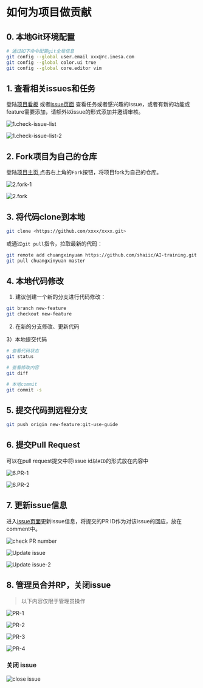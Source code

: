 # 如何为项目做贡献

## 0. 本地Git环境配置

```bash
# 通过如下命令配置git全局信息
git config --global user.email xxx@rc.inesa.com
git config --global color.ui true
git config --global core.editor vim
```



## 1. 查看相关issues和任务

登陆[项目看板](<https://github.com/shaiic/AI-training/projects/1>) 或者[issue页面](<https://github.com/shaiic/AI-training/issues>) 查看任务或者感兴趣的issue，或者有新的功能或feature需要添加，请额外以issue的形式添加并邀请审核。

![1.check-issue-list](images/1.check-issue-list.png)

![1.check-issue-list-2](images/1.check-issue-list-2.png)

## 2. Fork项目为自己的仓库

登陆[项目主页](<https://github.com/shaiic/AI-training>),点击右上角的`Fork`按钮，将项目fork为自己的仓库。

![2.fork-1](images/2.fork-1.png)

![2.fork](images/2.fork.png)

## 3. 将代码clone到本地

```bash
git clone <https://github.com/xxxx/xxxx.git>
```

或通过`git pull`指令，拉取最新的代码：

```bash
git remote add chuangxinyuan https://github.com/shaiic/AI-training.git
git pull chuangxinyuan master
```

## 4. 本地代码修改

1) 建议创建一个新的分支进行代码修改：

```bash
git branch new-feature
git checkout new-feature
```

2) 在新的分支修改、更新代码

3）本地提交代码

```bash
# 查看代码状态
git status

# 查看修改内容
git diff

# 本地commit
git commit -s
```

## 5. 提交代码到远程分支

```bash
git push origin new-feature:git-use-guide
```

## 6. 提交Pull Request

可以在pull request提交中将issue id以`#ID`的形式放在内容中

![6.PR-1](images/6.PR-1.png)

![6.PR-2](images/6.PR-2.png)

## 7. 更新issue信息

进入[issue页面](<https://github.com/shaiic/AI-training/issues>)更新issue信息，将提交的PR ID作为对该issue的回应，放在comment中。

![check PR number](images/check-PR-number.png)

![Update issue](images/Update-issue.png)

![Update issue-2](images/Update-issue-2.png)

## 8. 管理员合并RP，关闭issue

> 以下内容仅限于管理员操作

![PR-1](images/PR-1.png)

![PR-2](images/PR-2.png)

![PR-3](images/PR-3.png)

![PR-4](images/PR-4.png)

### 关闭 issue

![close issue](images/close-issue.png)

